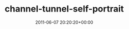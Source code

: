 ---
title:		"channel-tunnel-self-portrait"
type:		"photos"
mediatype:		"upload"
location:		"TBC"
date:		"2011-06-07 20:20:20+00:00"
album:		"experimental"
filename:		"channel-tunnel-self-portrait.md"
series:		""
cl_public_id:		"experimental/channel-tunnel-self-portrait"
cl_version:		1497004478
format:		"tiff"
bytes:		5562568
width:		2174
height:		1440
colours:
- "#D0B885"
- "#877440"
- "#282211"
- "#FAECCB"
- "#E19663"
- "#110A07"
- "#241206"
- "#281C07"
- "#7E3E14"
- "#8A512E"
- "#754F17"
- "#E25B23"
exposure_mode:		"Auto"
program:		"Aperture-priority AE"
aperture:		"6.3"
focal_length:		"38.0 mm"
iso:		"2000"
shutter_speed:		"1/15"
metering:		"Multi-segment"
flash:		"Off, Did not fire"
white_balance:		"Custom"
colour_temp:		"2450"
has_crop:		"false"
orientation:		"Horizontal (normal)"
camera_model:		"NIKON D7000"
lens_info:		"18-200mm f/3.5-5.6"
artist:		"No artist info"
x_resolution:		"300"
y_resolution:		"300"
---